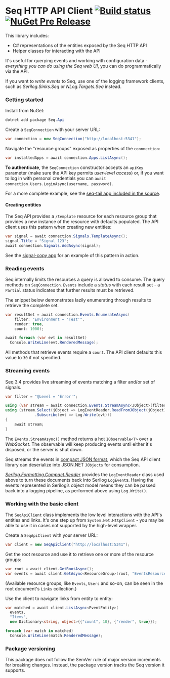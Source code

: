 # Seq HTTP API Client [![Build status](https://ci.appveyor.com/api/projects/status/bhtx25hyqmmdqhvt?svg=true)](https://ci.appveyor.com/project/datalust/seq-api) [![NuGet Pre Release](https://img.shields.io/nuget/vpre/Seq.Api.svg)](https://nuget.org/packages/seq.api)

This library includes:

 * C# representations of the entities exposed by the Seq HTTP API
 * Helper classes for interacting with the API

It's useful for querying events and working with configuration data - *everything you can do using the Seq web UI*, you can do programmatically via the API.

If you want to *write events* to Seq, use one of the logging framework clients, such as _Serilog.Sinks.Seq_ or _NLog.Targets.Seq_ instead.

### Getting started

Install from NuGet:

```powershell
dotnet add package Seq.Api
```

Create a `SeqConnection` with your server URL:

```csharp
var connection = new SeqConnection("http://localhost:5341");
```

Navigate the "resource groups" exposed as properties of the `connnection`:

```csharp
var installedApps = await connection.Apps.ListAsync();
```

**To authenticate**, the `SeqConnection` constructor accepts an `apiKey` parameter (make sure the API key permits _user-level access_) or, if you want to log in with personal credentials you can `await connection.Users.LoginAsync(username, password)`.

For a more complete example, see the [seq-tail app included in the source](https://github.com/datalust/seq-api/blob/main/example/SeqTail/Program.cs).

#### Creating entities

The Seq API provides a `/template` resource for each resource group that provides a new instance of the resource with defaults populated. The API client uses this pattern when creating new entities:

```csharp
var signal = await connection.Signals.TemplateAsync();
signal.Title = "Signal 123";
await connection.Signals.AddAsync(signal);
```

See the [signal-copy app](https://github.com/datalust/seq-api/blob/main/example/SignalCopy/Program.cs) for an example of this pattern in action.

### Reading events

Seq internally limits the resources a query is allowed to consume. The query methods on `SeqConnection.Events` include a _status_ with each result set - a `Partial` status indicates that further results must be retrieved.

The snippet below demonstrates lazily enumerating through results to retrieve the complete set.

```csharp
var resultSet = await connection.Events.EnumerateAsync(
    filter: "Environment = 'Test'",
    render: true,
    count: 1000);

await foreach (var evt in resultSet)
  Console.WriteLine(evt.RenderedMessage);
```

All methods that retrieve events require a `count`. The API client defaults this value to `30` if not specified.

### Streaming events

Seq 3.4 provides live streaming of events matching a filter and/or set of signals.

```csharp
var filter = "@Level = 'Error'";

using (var stream = await connection.Events.StreamAsync<JObject>(filter: filter))
using (stream.Select(jObject => LogEventReader.ReadFromJObject(jObject))
             .Subscribe(evt => Log.Write(evt)))
{
    await stream;
}
```

The `Events.StreamAsync()` method returns a hot `IObservable<T>` over a _WebSocket_. The observable will keep producing events until either it's disposed, or the server is shut down.

Seq streams the events in [compact JSON format](https://github.com/serilog/serilog-formatting-compact), which the Seq API client library can deserialize into JSON.NET `JObjects` for consumption.

[_Serilog.Formatting.Compact.Reader_](https://github.com/serilog/serilog-formatting-compact-reader) provides the `LogEventReader` class used above to turn these documents back into Serilog `LogEvent`s. Having the events represented in Serilog’s object model means they can be passed back into a logging pipeline, as performed above using `Log.Write()`.

### Working with the basic client

The `SeqApiClient` class implements the low level interactions with the API's entities and links. It's one step up from `System.Net.HttpClient` - you may be able to use it in cases not supported by the high-level wrapper. 

Create a `SeqApiClient` with your server URL:

```csharp
var client = new SeqApiClient("http://localhost:5341");
```

Get the root resource and use it to retrieve one or more of the resource groups:

```csharp
var root = await client.GetRootAsync();
var events = await client.GetAsync<ResourceGroup>(root, "EventsResources");
```

(Available resource groups, like `Events`, `Users` and so-on, can be seen in the root document's `Links` collection.)

Use the client to navigate links from entity to entity:

```csharp
var matched = await client.ListAsync<EventEntity>(
  events,
  "Items",
  new Dictionary<string, object>{{"count", 10}, {"render", true}});

foreach (var match in matched)
  Console.WriteLine(match.RenderedMessage);
```

### Package versioning

This package does not follow the SemVer rule of major version increments for breaking changes. Instead, the package version tracks the Seq version it supports.
